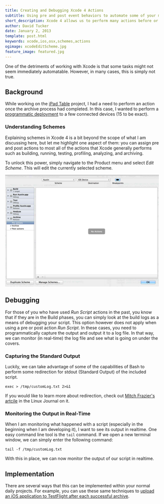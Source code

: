 ```yaml
---
title: Creating and Debugging Xcode 4 Actions
subtitle: Using pre and post event behaviors to automate some of your manual tasks with your OS X and iOS applications
short_description: Xcode 4 allows us to perform many actions before or after most of its key actions.  This powerful behavior can enable a good deal of custom functionality to aid your workflow.  This article goes through how to create and debug these actions and what actions could be helpful.
author: David Tucker
date: January 2, 2013
template: post.html
keywords: xcode,ios,osx,schemes,actions
ogimage: xcodeEditScheme.jpg
feature_image: featured.jpg
---
```


One of the detriments of working with Xcode is that some tasks might not seem immediately automatable.  However, in many cases, this is simply not true.

<span class="more"></span>

## Background

While working on the [iPad Table](http://www.cnn.com) project, I had a need to perform an action once the archive process had completed.  In this case, I wanted to perform a [programmatic deployment](http://www.cnn.com) to a few connected devices (15 to be exact).

### Understanding Schemes

Explaining schemes in Xcode 4 is a bit beyond the scope of what I am discussing here, but let me highlight one aspect of them: you can assign pre and post actions to most all of the actions that Xcode generally performs such as building, running, testing, profiling, analyzing, and archiving.

To unlock this power, simply navigate to the Product menu and select *Edit Scheme*.  This will edit the currently selected scheme.  

![XCode Edit Scheme Dialog](xcodeEditScheme.jpg "XCode Edit Scheme Dialog")

## Debugging

For those of you who have used *Run Script* actions in the past, you know that if they are in the Build phases, you can simply look at the build logs as a means of debugging your script.  This option however does not apply when using a pre or post action *Run Script*.  In these cases, you need to programmatically capture the output and output it to a log file.  In that way, we can monitor (in real-time) the log file and see what is going on under the covers.

### Capturing the Standard Output

Luckily, we can take advantage of some of the capabilities of Bash to perform some redirection for stdout (Standard Output) of the included script.  

	exec > /tmp/customLog.txt 2>&1
    
If you would like to learn more about redirection, check out [Mitch Frazier's artcile](http://www.linuxjournal.com/content/bash-redirections-using-exec) in the Linux Journal on it.

### Monitoring the Output in Real-Time

When I am monitoring what happened with a script (especially in the beginning when I am developing it), I want to see its output in realtime.  One easy command line tool is the `tail` command.  If we open a new terminal window, we can simply enter the following command:

    tail -f /tmp/customLog.txt
    
With this in place, we can now monitor the output of our script in realtime.

## Implementation

There are several ways that this can be implemented within your normal daily projects.  For example, you can use these same techniques to [upload an iOS application to TestFlight after each successful archive](http://developmentseed.org/blog/2011/sep/02/automating-development-uploads-testflight-xcode/). 